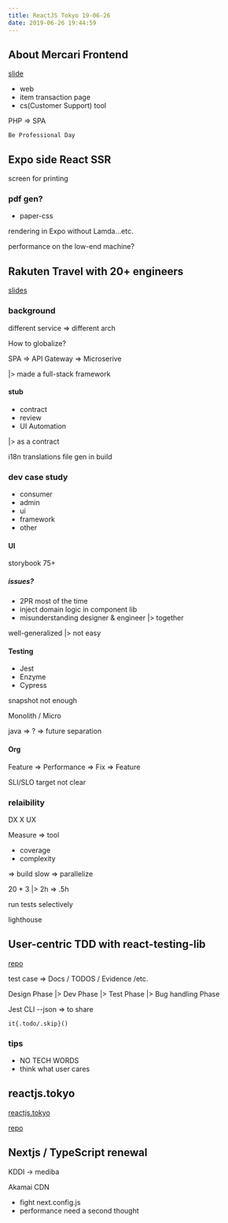```yaml
---
title: ReactJS Tokyo 19-06-26
date: 2019-06-26 19:44:59
---
```


## About Mercari Frontend

[slide](https://speakerdeck.com/nullpoo/26)

- web
- item transaction page
- cs(Customer Support) tool

PHP => SPA

`Be Professional Day`

## Expo side React SSR

screen for printing

### pdf gen?

- paper-css

rendering in Expo without Lamda...etc.

performance on the low-end machine?

## Rakuten Travel with 20+ engineers

[slides](https://speakerdeck.com/taka66/large-react-product-with-20-plus-frontend-engineers-in-rakuten-travel)

### background

different service => different arch

How to globalize?

SPA => API Gateway => Microserive

|> made a full-stack framework

#### stub

- contract
- review
- UI Automation

|> as a contract

i18n translations file gen in build

### dev case study

- consumer
- admin
- ui
- framework
- other

#### UI

storybook 75+

##### issues?

- 2PR most of the time
- inject domain logic in component lib
- misunderstanding designer & engineer |> together

well-generalized |> not easy

#### Testing

- Jest
- Enzyme
- Cypress

snapshot not enough

Monolith / Micro

java => ? => future separation

#### Org

Feature => Performance => Fix => Feature

SLI/SLO target not clear

### relaibility

DX X UX

Measure => tool

- coverage
- complexity

=> build slow
=> parallelize

20 \* 3 |> 2h => .5h

run tests selectively

lighthouse

## User-centric TDD with react-testing-lib

[repo](https://github.com/testing-library/react-testing-library)

test case => Docs / TODOS / Evidence /etc.

Design Phase |> Dev Phase |> Test Phase |> Bug handling Phase

Jest CLI --json => to share

`it{.todo/.skip}()`

### tips

- NO TECH WORDS
- think what user cares

## reactjs.tokyo

[reactjs.tokyo](reactjs.tokyo)

[repo](https://github.com/jamesknelson/reactjs.tokyo)

## Nextjs / TypeScript renewal

KDDI -> mediba

Akamai CDN

- fight next.config.js
- performance need a second thought
